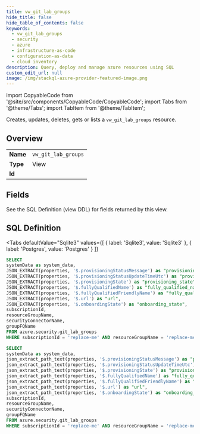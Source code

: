 ```yaml
--- 
title: vw_git_lab_groups
hide_title: false
hide_table_of_contents: false
keywords:
  - vw_git_lab_groups
  - security
  - azure
  - infrastructure-as-code
  - configuration-as-data
  - cloud inventory
description: Query, deploy and manage azure resources using SQL
custom_edit_url: null
image: /img/stackql-azure-provider-featured-image.png
---
```


import CopyableCode from '@site/src/components/CopyableCode/CopyableCode';
import Tabs from '@theme/Tabs';
import TabItem from '@theme/TabItem';

Creates, updates, deletes, gets or lists a <code>vw_git_lab_groups</code> resource.

## Overview
<table><tbody>
<tr><td><b>Name</b></td><td><code>vw_git_lab_groups</code></td></tr>
<tr><td><b>Type</b></td><td>View</td></tr>
<tr><td><b>Id</b></td><td><CopyableCode code="azure.security.vw_git_lab_groups" /></td></tr>
</tbody></table>

## Fields

See the SQL Definition (view DDL) for fields returned by this view.

## SQL Definition

<Tabs
defaultValue="Sqlite3"
values={[
{ label: 'Sqlite3', value: 'Sqlite3' },
{ label: 'Postgres', value: 'Postgres' }
]}
>
<TabItem value="Sqlite3">

```sql
SELECT
systemData as system_data,
JSON_EXTRACT(properties, '$.provisioningStatusMessage') as "provisioning_status_message",
JSON_EXTRACT(properties, '$.provisioningStatusUpdateTimeUtc') as "provisioning_status_update_time_utc",
JSON_EXTRACT(properties, '$.provisioningState') as "provisioning_state",
JSON_EXTRACT(properties, '$.fullyQualifiedName') as "fully_qualified_name",
JSON_EXTRACT(properties, '$.fullyQualifiedFriendlyName') as "fully_qualified_friendly_name",
JSON_EXTRACT(properties, '$.url') as "url",
JSON_EXTRACT(properties, '$.onboardingState') as "onboarding_state",
subscriptionId,
resourceGroupName,
securityConnectorName,
groupFQName
FROM azure.security.git_lab_groups
WHERE subscriptionId = 'replace-me' AND resourceGroupName = 'replace-me' AND securityConnectorName = 'replace-me';
```

</TabItem>
<TabItem value="Postgres">

```sql
SELECT
systemData as system_data,
json_extract_path_text(properties, '$.provisioningStatusMessage') as "provisioning_status_message",
json_extract_path_text(properties, '$.provisioningStatusUpdateTimeUtc') as "provisioning_status_update_time_utc",
json_extract_path_text(properties, '$.provisioningState') as "provisioning_state",
json_extract_path_text(properties, '$.fullyQualifiedName') as "fully_qualified_name",
json_extract_path_text(properties, '$.fullyQualifiedFriendlyName') as "fully_qualified_friendly_name",
json_extract_path_text(properties, '$.url') as "url",
json_extract_path_text(properties, '$.onboardingState') as "onboarding_state",
subscriptionId,
resourceGroupName,
securityConnectorName,
groupFQName
FROM azure.security.git_lab_groups
WHERE subscriptionId = 'replace-me' AND resourceGroupName = 'replace-me' AND securityConnectorName = 'replace-me';
```

</TabItem>
</Tabs>
